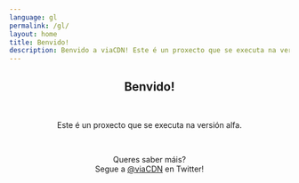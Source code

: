 ```yaml
---
language: gl
permalink: /gl/
layout: home
title: Benvido!
description: Benvido a viaCDN! Este é un proxecto que se executa na versión alfa. Queres saber máis?
---
```


<center>
<h2>Benvido!</h2>
<br/>

<p>
Este é un proxecto que se executa na versión alfa.
</p>

<br/>

<p>
Queres saber máis?
<br/>
Segue a <a href="https://twitter.com/viaCDN" target="_blank" rel="noopener">@viaCDN</a> en Twitter!
</p>

<br/>
</center>
